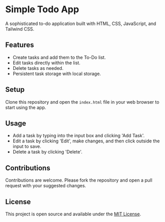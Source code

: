 # Simple Todo App

A sophisticated to-do application built with HTML, CSS, JavaScript, and Tailwind CSS.

## Features

- Create tasks and add them to the To-Do list.
- Edit tasks directly within the list.
- Delete tasks as needed.
- Persistent task storage with local storage.

## Setup

Clone this repository and open the `index.html` file in your web browser to start using the app.

## Usage

- Add a task by typing into the input box and clicking 'Add Task'.
- Edit a task by clicking 'Edit', make changes, and then click outside the input to save.
- Delete a task by clicking 'Delete'.

## Contributions

Contributions are welcome. Please fork the repository and open a pull request with your suggested changes.

## License

This project is open source and available under the [MIT License](LICENSE).
